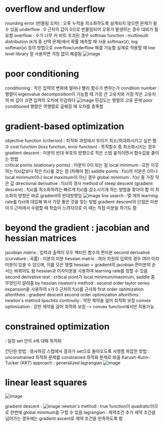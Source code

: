 overflow and underflow
===
rounding error (반올림 오차) : 오류 누적을 최소화하도록 설계되지 않으면 문제가 될 수 있음
underflow : 0 근처의 값이 0으로 반올림되어 오류가 발생하는 경우 대비가 필요함
overflow : 수가 너무 커 비트 초과된 경우
softmax function : multinoulli distribution (k개 중 선택 문제)에서 확률 예측할 때 사용
                   softmax(z), log softmax(x) 등의 방법으로 overflow/underflow 해결 가능함
                   실제로 적용할 때 low level library 잘 사용하면 걱정 없이 해결됨
                   ![image](https://user-images.githubusercontent.com/89207256/168806461-009f2333-fca7-4012-bda6-d9aa515f7dcd.png)

poor conditioning 
===
conditioning : 작은 입력의 변화에 얼마나 빨리 함수가 변하는가
condition number : 행렬이 eigenvalue decomposition이 가능할 때 가장 큰 고유치와 가장 작은 고유치의 비 값이 크면 입력의 오차에 민감하다
                  ![image](https://user-images.githubusercontent.com/89207256/168807025-2348ac8b-cef1-41a7-8404-8dd542cc82e1.png)
                    민감도는 행렬의 고유 문제
                    poor conditioned 행렬은 역행렬로 곱해질 때 오차를 증폭함


gradient-based optimization
===
objective function (criterion) : 최적화 과정에서 우리가 최소/최대화시키고 싶은 함수
cost function (loss function, error function) : 목적함수 중 최소화시키는 경우
gradient descent : 미분의 반대 부호의 방향으로 작은 스텝 움직이면서 함수값을 줄이는 방법\
critical points (stationary points) : 미분이 0이 되는 점
local minimum : 모든 이웃하는 f(x)값보다 작은 f(x)를 갖는 점 (피해야 함)
saddle points : f(x)의 미분은 0이나 local minimum이나 local maximum이 아닌 경우
global minimum : f(x) 중 가장 작은 값
directional derivative : f(x)의 경사
method of steep descent (gradient descent) : f(x)를 최소화하려는 빠르게 f(x)를 감소시키게 하는 방법을 찾아야 함
                                             이 최소화의 방향은 바로 gradient의 반대방향임
                                             ![image](https://user-images.githubusercontent.com/89207256/168807998-4759f7cc-1aa8-479d-bf7d-7b770e254f49.png)
line search : 몇 개의 learning rate를 f(x)에 대입해 봐서 가장 좋은 것을 찾는 방법
gradient descent의 단점은 미분이 0 근처에서 수렴할 때 학습이 느려지므로 이 때는 직접 미분을 하기도 함


beyond the gradient : jacobian and hessian matrices
===
jacobian matrix : 입력과 출력이 모두 벡터인 함수의 편미분
second derivative (curvature : 곡률) : 미분의 미분
hessian matrix : 여러 차원의 입력의 경우 여러 이차미분이 있을 수 있으며, 이를 모은 행렬
                 hessian = gradient의 jacobian
                 편미분의 순서는 바뀌어도 됨
                 hessian과 이차미분을 사용하여 learning rate를 정할 수 있음
second derivative test : critical point가 local minimum/maximum, saddle 중 무엇인지 알려줌 by hessian
newton's method : second order taylor series expansion을 사용하여 x가 0 근처의 f(x)를 근사화
first order optimization altorithms : gradient descent
second order optimization altorithms : newton's method
lipschitz continuity : 약한 제약을 걸어 최적화 보장
convex optimization : 강한 제약을 걸어 최적화 보장 -> convex function에서만 적용가능


constrained optimization
===
: 일정 set 안의 x에 대해 최적화


간단한 방법 : 경사하강 스텝에서 결과가 set으로 돌아오도록 사영함
복잡한 방법 : unconstrained 최적화 문제를 constrained 최적화 문제로 바꿈
Karush-Kuhn-Tucker (KKT) approach : generalized lagrangian
                                    ![image](https://user-images.githubusercontent.com/89207256/168809970-66184544-7795-4b21-9239-893b5b18d32c.png)


linear least squares
===
![image](https://user-images.githubusercontent.com/89207256/168810119-c7b90381-63c7-4372-a158-af7b1d7a2d46.png)


gradient descent : ![image](https://user-images.githubusercontent.com/89207256/168810251-09e518b8-70bd-4fe9-b1b8-b38dc6a119aa.png)
newton's method : true function이 quadratic이므로 한번에 global minimum을 구할 수 있음
lagrangian : 제약조건 추가
             제약 조건을 넘어가는 경우에는 gradient ascent로 제약 조건을 만족하도록 함
